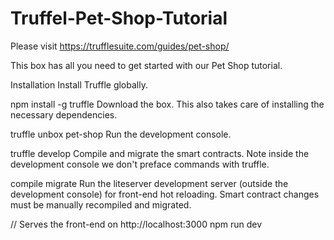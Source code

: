 # Truffel-Pet-Shop-Tutorial
Please visit https://trufflesuite.com/guides/pet-shop/




This box has all you need to get started with our Pet Shop tutorial.

Installation
Install Truffle globally.

npm install -g truffle
Download the box. This also takes care of installing the necessary dependencies.

truffle unbox pet-shop
Run the development console.

truffle develop
Compile and migrate the smart contracts. Note inside the development console we don't preface commands with truffle.

compile
migrate
Run the liteserver development server (outside the development console) for front-end hot reloading. Smart contract changes must be manually recompiled and migrated.

// Serves the front-end on http://localhost:3000
npm run dev
